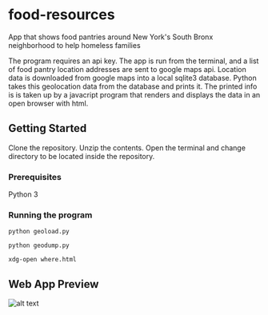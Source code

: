 # food-resources
App that shows food pantries around New York's South Bronx neighborhood to help homeless families

The program requires an api key. The app is run from the terminal, and a list of food pantry location addresses are sent to google maps api. Location data is downloaded from google maps into a local sqlite3 database. Python takes this geolocation data from the database and prints it. The printed info is is taken up by a javacript program that renders and displays the data in an open browser with html.

## Getting Started

Clone the repository. Unzip the contents. Open the terminal and change directory to be located inside the repository.

### Prerequisites

Python 3

### Running the program

```
python geoload.py
```

```
python geodump.py
```

```
xdg-open where.html
```

## Web App Preview

![alt text](https://github.com/glennsvel90/food-resources/blob/master/mappreview.PNG "Map Preview")
